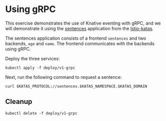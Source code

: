[//]: # (Copyright, Michael Vittrup Larsen)
[//]: # (Origin: https://github.com/MichaelVL/knative-katas)
[//]: # (Tags: #knative-eventing #grpc #blue-green #canary)

# Using gRPC

This exercise demonstrates the use of Knative eventing with gRPC, and we will
demonstrate it using the [sentences](https://github.com/MichaelVL/istio-katas)
application from the [Istio-katas](https://github.com/MichaelVL/istio-katas).

The sentences application consists of a frontend `sentences` and two backends,
`age` and `name`. The frontend communicates with the backends using gRPC.

Deploy the three services:

```console
kubectl apply -f deploy/v1-grpc
```

Next, run the following command to request a sentence:

```console
curl $KATAS_PROTOCOL://sentences.$KATAS_NAMESPACE.$KATAS_DOMAIN
```






## Cleanup

```console
kubectl delete -f deploy/v1-grpc
```
